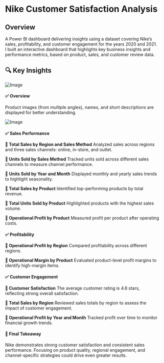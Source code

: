 # Nike Customer Satisfaction Analysis

## Overview


A Power BI dashboard delivering insights using a dataset covering Nike’s sales, profitability, and customer engagement for the years 2020 and 2021.
I built an interactive dashboard that highlights key business insights and performance metrics, based on product, sales, and customer review data.

## 🔍 Key Insights


![Image](https://github.com/user-attachments/assets/bdc5670e-e20a-4d64-8e9b-737165468520)

#### ✅ Overview

Product images (from multiple angles), names, and short descriptions are displayed for better understanding.

![Image](https://github.com/user-attachments/assets/3c3282fa-426e-48bc-ad3b-21a095e398c8)

#### ✅ Sales Performance

<b>🔹 Total Sales by Region and Sales Method</b>
Analyzed sales across regions and three sales channels: online, in-store, and outlet.

<b>🔹 Units Sold by Sales Method</b>
Tracked units sold across different sales channels to measure channel performance.

<b>🔹 Units Sold by Year and Month</b>
Displayed monthly and yearly sales trends to highlight seasonality.

<b>🔹 Total Sales by Product</b>
Identified top-performing products by total revenue.

<b>🔹 Total Units Sold by Product</b>
Highlighted products with the highest sales volume.

<b>🔹 Operational Profit by Product</b>
Measured profit per product after operating costs.

#### ✅ Profitability

<b>🔹 Operational Profit by Region</b>
Compared profitability across different regions.

<b>🔹 Operational Margin by Product</b>
Evaluated product-level profit margins to identify high-margin items.

#### ✅ Customer Engagement

<b>🔹 Customer Satisfaction</b>
The average customer rating is 4.6 stars, reflecting strong overall satisfaction.

<b>🔹 Total Sales by Region</b>
Reviewed sales totals by region to assess the impact of customer engagement.

<b>🔹 Operational Profit by Year and Month</b>
Tracked profit over time to monitor financial growth trends.

#### 📌 Final Takeaway

Nike demonstrates strong customer satisfaction and consistent sales performance.
Focusing on product quality, regional engagement, and channel-specific strategies could drive even greater results.



